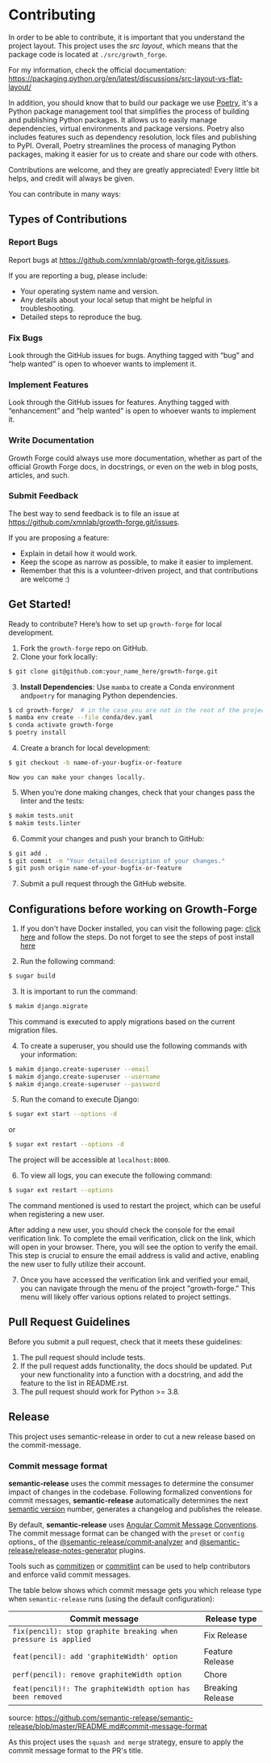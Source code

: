 # Contributing

In order to be able to contribute, it is important that you understand the
project layout. This project uses the _src layout_, which means that the package
code is located at `./src/growth_forge`.

For my information, check the official documentation:
https://packaging.python.org/en/latest/discussions/src-layout-vs-flat-layout/

In addition, you should know that to build our package we use
[Poetry](https://python-poetry.org/), it's a Python package management tool that
simplifies the process of building and publishing Python packages. It allows us
to easily manage dependencies, virtual environments and package versions. Poetry
also includes features such as dependency resolution, lock files and publishing
to PyPI. Overall, Poetry streamlines the process of managing Python packages,
making it easier for us to create and share our code with others.

Contributions are welcome, and they are greatly appreciated! Every little bit
helps, and credit will always be given.

You can contribute in many ways:

## Types of Contributions

### Report Bugs

Report bugs at https://github.com/xmnlab/growth-forge.git/issues.

If you are reporting a bug, please include:

- Your operating system name and version.
- Any details about your local setup that might be helpful in troubleshooting.
- Detailed steps to reproduce the bug.

### Fix Bugs

Look through the GitHub issues for bugs. Anything tagged with “bug” and “help
wanted” is open to whoever wants to implement it.

### Implement Features

Look through the GitHub issues for features. Anything tagged with “enhancement”
and “help wanted” is open to whoever wants to implement it.

### Write Documentation

Growth Forge could always use more documentation, whether as part of the
official Growth Forge docs, in docstrings, or even on the web in blog posts,
articles, and such.

### Submit Feedback

The best way to send feedback is to file an issue at
https://github.com/xmnlab/growth-forge.git/issues.

If you are proposing a feature:

- Explain in detail how it would work.
- Keep the scope as narrow as possible, to make it easier to implement.
- Remember that this is a volunteer-driven project, and that contributions are
  welcome :)

## Get Started!

Ready to contribute? Here’s how to set up `growth-forge` for local development.

1.  Fork the `growth-forge` repo on GitHub.
2.  Clone your fork locally:

```bash
$ git clone git@github.com:your_name_here/growth-forge.git
```

3. **Install Dependencies**: Use `mamba` to create a Conda environment
   and`poetry` for managing Python dependencies.

```bash
$ cd growth-forge/  # in the case you are not in the root of the project
$ mamba env create --file conda/dev.yaml
$ conda activate growth-forge
$ poetry install
```

4.  Create a branch for local development:

```bash
$ git checkout -b name-of-your-bugfix-or-feature
```

    Now you can make your changes locally.

5.  When you’re done making changes, check that your changes pass the linter and
    the tests:

```bash
$ makim tests.unit
$ makim tests.linter
```

6.  Commit your changes and push your branch to GitHub:

```bash
$ git add .
$ git commit -m "Your detailed description of your changes."
$ git push origin name-of-your-bugfix-or-feature
```

7. Submit a pull request through the GitHub website.

## Configurations before working on Growth-Forge

1. If you don't have Docker installed, you can visit the following page:
   [click here](https://docs.docker.com/engine/install/ubuntu/) and follow the
   steps. Do not forget to see the steps of post install
   [here](https://docs.docker.com/engine/install/linux-postinstall/)

2. Run the following command:

```bash
$ sugar build
```

3. It is important to run the command:

```bash
$ makim django.migrate
```

This command is executed to apply migrations based on the current migration
files.

4.  To create a superuser, you should use the following commands with your
    information:

```bash
$ makim django.create-superuser --email
$ makim django.create-superuser --username
$ makim django.create-superuser --password
```

5. Run the comand to execute Django:

```bash
$ sugar ext start --options -d
```

or

```bash
$ sugar ext restart --options -d
```

The project will be accessible at `localhost:8000`.

6. To view all logs, you can execute the following command:

```bash
$ sugar ext restart --options
```

The command mentioned is used to restart the project, which can be useful when
registering a new user.

After adding a new user, you should check the console for the email verification
link. To complete the email verification, click on the link, which will open in
your browser. There, you will see the option to verify the email. This step is
crucial to ensure the email address is valid and active, enabling the new user
to fully utilize their account.

7. Once you have accessed the verification link and verified your email, you can
   navigate through the menu of the project "growth-forge." This menu will
   likely offer various options related to project settings.

## Pull Request Guidelines

Before you submit a pull request, check that it meets these guidelines:

1.  The pull request should include tests.
2.  If the pull request adds functionality, the docs should be updated. Put your
    new functionality into a function with a docstring, and add the feature to
    the list in README.rst.
3.  The pull request should work for Python >= 3.8.

## Release

This project uses semantic-release in order to cut a new release based on the
commit-message.

### Commit message format

**semantic-release** uses the commit messages to determine the consumer impact
of changes in the codebase. Following formalized conventions for commit
messages, **semantic-release** automatically determines the next
[semantic version](https://semver.org) number, generates a changelog and
publishes the release.

By default, **semantic-release** uses
[Angular Commit Message Conventions](https://github.com/angular/angular/blob/master/CONTRIBUTING.md#-commit-message-format).
The commit message format can be changed with the `preset` or `config` options\_
of the
[@semantic-release/commit-analyzer](https://github.com/semantic-release/commit-analyzer#options)
and
[@semantic-release/release-notes-generator](https://github.com/semantic-release/release-notes-generator#options)
plugins.

Tools such as [commitizen](https://github.com/commitizen/cz-cli) or
[commitlint](https://github.com/conventional-changelog/commitlint) can be used
to help contributors and enforce valid commit messages.

The table below shows which commit message gets you which release type when
`semantic-release` runs (using the default configuration):

| Commit message                                                 | Release type     |
| -------------------------------------------------------------- | ---------------- |
| `fix(pencil): stop graphite breaking when pressure is applied` | Fix Release      |
| `feat(pencil): add 'graphiteWidth' option`                     | Feature Release  |
| `perf(pencil): remove graphiteWidth option`                    | Chore            |
| `feat(pencil)!: The graphiteWidth option has been removed`     | Breaking Release |

source:
<https://github.com/semantic-release/semantic-release/blob/master/README.md#commit-message-format>

As this project uses the `squash and merge` strategy, ensure to apply the commit
message format to the PR's title.
